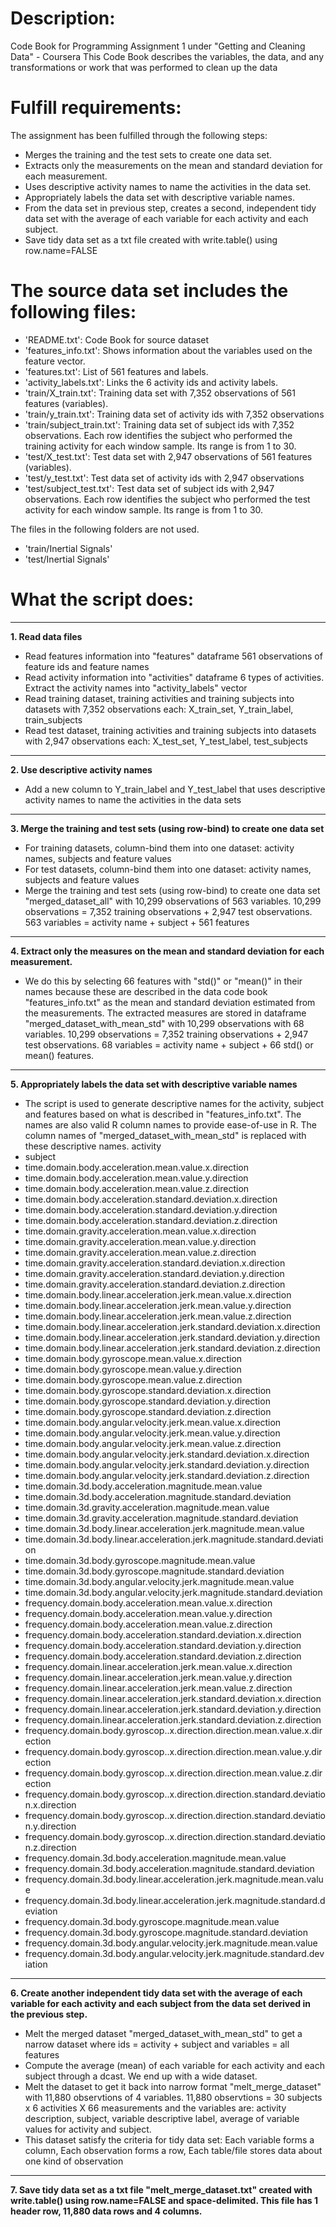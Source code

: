 Description: 
===========
Code Book for Programming Assignment 1 under "Getting and Cleaning Data" - Coursera
This Code Book describes the variables, the data, and any transformations or work that was performed to clean up the data 

Fulfill requirements:
======================
The assignment has been fulfilled through the following steps:

 - Merges the training and the test sets to create one data set.
 - Extracts only the measurements on the mean and standard deviation for each measurement.
 - Uses descriptive activity names to name the activities in the data set.
 - Appropriately labels the data set with descriptive variable names. 
 - From the data set in previous step, creates a second, independent tidy data set with the average of each variable for each activity and each subject.
 - Save tidy data set as a txt file created with write.table() using row.name=FALSE

The source data set includes the following files:
=======================================
- 'README.txt': Code Book for source dataset 
- 'features_info.txt': Shows information about the variables used on the feature vector.
- 'features.txt': List of 561 features and labels.
- 'activity_labels.txt': Links the 6 activity ids and activity labels.
- 'train/X_train.txt': Training data set with 7,352 observations of 561 features (variables).
- 'train/y_train.txt': Training data set of activity ids with 7,352 observations
- 'train/subject_train.txt': Training data set of subject ids with 7,352 observations. Each row identifies the subject who performed the training activity for each window sample. Its range is from 1 to 30. 
- 'test/X_test.txt':  Test data set with 2,947 observations of 561 features (variables).
- 'test/y_test.txt': Test data set of activity ids with 2,947 observations
- 'test/subject_test.txt': Test data set of subject ids with 2,947 observations. Each row identifies the subject who performed the test activity for each window sample. Its range is from 1 to 30. 

The files in the following folders are not used.

 - 'train/Inertial Signals'
 - 'test/Inertial Signals'

What the script does:
=====================


----------

**1. Read data files**

- Read features information into "features" dataframe 561 observations of feature ids and feature names
- Read activity information into "activities" dataframe 6 types of activities. Extract the activity names into "activity_labels" vector
- Read training dataset, training activities and training subjects into datasets with 7,352 observations each: X_train_set, Y_train_label, train_subjects
- Read test dataset, training activities and training subjects into datasets with 2,947 observations each: X_test_set, Y_test_label, test_subjects


----------
**2. Use descriptive activity names**

- Add a new column to Y_train_label and Y_test_label that uses descriptive activity names to name the activities in the data sets 

----------
  
**3.  Merge the training and test sets (using row-bind) to create one data set**

- For training datasets, column-bind them into one dataset: activity names, subjects and feature values
- For test datasets, column-bind them into one dataset: activity names, subjects and feature values
- Merge the training and test sets (using row-bind) to create one data set "merged_dataset_all" with 10,299 observations of 563 variables. 10,299 observations = 7,352 training observations + 2,947 test observations. 563 variables = activity name + subject + 561 features

----------

**4.  Extract only the measures on the mean and standard deviation for each measurement.**

- We do this by selecting 66 features with "std()" or "mean()" in their names because these are described in the data code book "features_info.txt" as the mean and standard deviation estimated from the measurements. The extracted measures are stored in dataframe "merged_dataset_with_mean_std" with 10,299 observations with 68 variables. 10,299 observations = 7,352 training observations + 2,947 test observations. 68 variables = activity name + subject + 66 std() or mean() features.


----------

**5. Appropriately labels the data set with descriptive variable names**

- The script is used to generate descriptive names for the activity, subject and features based on what is described in "features_info.txt". The names are also valid R column names to provide ease-of-use in R. The column names of "merged_dataset_with_mean_std" is replaced with these descriptive names.
activity
- subject
- time.domain.body.acceleration.mean.value.x.direction
- time.domain.body.acceleration.mean.value.y.direction
- time.domain.body.acceleration.mean.value.z.direction
- time.domain.body.acceleration.standard.deviation.x.direction
- time.domain.body.acceleration.standard.deviation.y.direction
- time.domain.body.acceleration.standard.deviation.z.direction
- time.domain.gravity.acceleration.mean.value.x.direction
- time.domain.gravity.acceleration.mean.value.y.direction
- time.domain.gravity.acceleration.mean.value.z.direction
- time.domain.gravity.acceleration.standard.deviation.x.direction
- time.domain.gravity.acceleration.standard.deviation.y.direction
- time.domain.gravity.acceleration.standard.deviation.z.direction
- time.domain.body.linear.acceleration.jerk.mean.value.x.direction
- time.domain.body.linear.acceleration.jerk.mean.value.y.direction
- time.domain.body.linear.acceleration.jerk.mean.value.z.direction
- time.domain.body.linear.acceleration.jerk.standard.deviation.x.direction
- time.domain.body.linear.acceleration.jerk.standard.deviation.y.direction
- time.domain.body.linear.acceleration.jerk.standard.deviation.z.direction
- time.domain.body.gyroscope.mean.value.x.direction
- time.domain.body.gyroscope.mean.value.y.direction
- time.domain.body.gyroscope.mean.value.z.direction
- time.domain.body.gyroscope.standard.deviation.x.direction
- time.domain.body.gyroscope.standard.deviation.y.direction
- time.domain.body.gyroscope.standard.deviation.z.direction
- time.domain.body.angular.velocity.jerk.mean.value.x.direction
- time.domain.body.angular.velocity.jerk.mean.value.y.direction
- time.domain.body.angular.velocity.jerk.mean.value.z.direction
- time.domain.body.angular.velocity.jerk.standard.deviation.x.direction
- time.domain.body.angular.velocity.jerk.standard.deviation.y.direction
- time.domain.body.angular.velocity.jerk.standard.deviation.z.direction
- time.domain.3d.body.acceleration.magnitude.mean.value
- time.domain.3d.body.acceleration.magnitude.standard.deviation
- time.domain.3d.gravity.acceleration.magnitude.mean.value
- time.domain.3d.gravity.acceleration.magnitude.standard.deviation
- time.domain.3d.body.linear.acceleration.jerk.magnitude.mean.value
- time.domain.3d.body.linear.acceleration.jerk.magnitude.standard.deviation
- time.domain.3d.body.gyroscope.magnitude.mean.value
- time.domain.3d.body.gyroscope.magnitude.standard.deviation
- time.domain.3d.body.angular.velocity.jerk.magnitude.mean.value
- time.domain.3d.body.angular.velocity.jerk.magnitude.standard.deviation
- frequency.domain.body.acceleration.mean.value.x.direction
- frequency.domain.body.acceleration.mean.value.y.direction
- frequency.domain.body.acceleration.mean.value.z.direction
- frequency.domain.body.acceleration.standard.deviation.x.direction
- frequency.domain.body.acceleration.standard.deviation.y.direction
- frequency.domain.body.acceleration.standard.deviation.z.direction
- frequency.domain.linear.acceleration.jerk.mean.value.x.direction
- frequency.domain.linear.acceleration.jerk.mean.value.y.direction
- frequency.domain.linear.acceleration.jerk.mean.value.z.direction
- frequency.domain.linear.acceleration.jerk.standard.deviation.x.direction
- frequency.domain.linear.acceleration.jerk.standard.deviation.y.direction
- frequency.domain.linear.acceleration.jerk.standard.deviation.z.direction
- frequency.domain.body.gyroscop..x.direction.direction.mean.value.x.direction
- frequency.domain.body.gyroscop..x.direction.direction.mean.value.y.direction
- frequency.domain.body.gyroscop..x.direction.direction.mean.value.z.direction
- frequency.domain.body.gyroscop..x.direction.direction.standard.deviation.x.direction
- frequency.domain.body.gyroscop..x.direction.direction.standard.deviation.y.direction
- frequency.domain.body.gyroscop..x.direction.direction.standard.deviation.z.direction
- frequency.domain.3d.body.acceleration.magnitude.mean.value
- frequency.domain.3d.body.acceleration.magnitude.standard.deviation
- frequency.domain.3d.body.linear.acceleration.jerk.magnitude.mean.value
- frequency.domain.3d.body.linear.acceleration.jerk.magnitude.standard.deviation
- frequency.domain.3d.body.gyroscope.magnitude.mean.value
- frequency.domain.3d.body.gyroscope.magnitude.standard.deviation
- frequency.domain.3d.body.angular.velocity.jerk.magnitude.mean.value
- frequency.domain.3d.body.angular.velocity.jerk.magnitude.standard.deviation


----------
      
**6. Create another independent tidy data set with the average of each variable for each activity and each subject from the data set derived in the previous step.**


- Melt the merged dataset "merged_dataset_with_mean_std" to get a narrow dataset where ids = activity + subject and variables = all features
- Compute the average (mean) of each variable for each activity and each subject through a dcast. We end up with a wide dataset.
- Melt the dataset to get it back into narrow format "melt_merge_dataset" with 11,880 observtions of 4 variables.
11,880 observtions = 30 subjects x 6 activities X 66 measurements and the variables are: activity description, subject, variable descriptive label, average of variable values for activity and subject.
- This dataset satisfy the criteria for tidy data set: Each variable forms a column, Each observation forms a row, Each table/file stores data about one kind of observation

----------

**7. Save tidy data set as a txt file "melt_merge_dataset.txt" created with write.table() using row.name=FALSE and space-delimited. This file has 1 header row, 11,880 data rows and 4 columns.**

  







